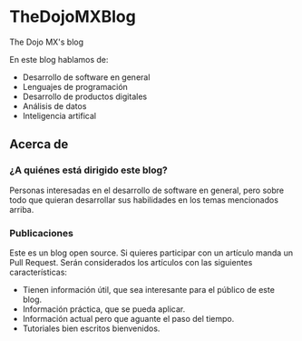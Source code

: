 # TheDojoMXBlog
The Dojo MX's blog

En este blog hablamos de:

- Desarrollo de software en general
- Lenguajes de programación
- Desarrollo de productos digitales
- Análisis de datos
- Inteligencia artifical

## Acerca de

### ¿A quiénes está dirigido este blog?

Personas interesadas en el desarrollo de software en general, pero sobre todo que quieran desarrollar sus habilidades en los temas mencionados arriba.

### Publicaciones

Este es un blog open source. Si quieres participar con un artículo manda un Pull Request. Serán considerados los artículos con las siguientes características:

- Tienen información útil, que sea interesante para el público de este blog.
- Información práctica, que se pueda aplicar.
- Información actual pero que aguante el paso del tiempo.
- Tutoriales bien escritos bienvenidos.
